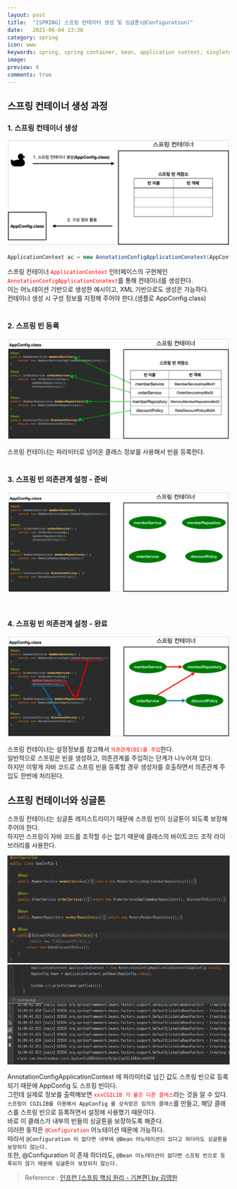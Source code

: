 ```yaml
---
layout: post
title:  "[SPRING] 스프링 컨테이터 생성 및 싱글톤(@Configuration)"
date:   2021-06-04 13:30
category: spring
icon: www
keywords: spring, spring container, bean, application context, singleton, configuration, cgilib
image: 
preview: 0
comments: true
---
```


## 스프링 컨테이너 생성 과정

### 1. 스프링 컨테이너 생성

![](/post-img/spring/create_container_1.png)

```java
ApplicationContext ac = new AnnotationConfigApplicationConatext(AppConfig.class);
```

스프링 컨테이너 <span style="color:red">`ApplicationContext`</span> 인터페이스의 구현체인 <span style="color:red">`AnnotationConfigApplicationConatext`</span>를 통해 컨테이너를 생성한다.<br>
이는 어노테이션 기반으로 생성한 예시이고, XML 기반으로도 생성은 가능하다.<br>
컨테이너 생성 시 구성 정보를 지정해 주어야 한다.(샘플로 AppConfig.class)<br>
<br>

### 2. 스프링 빈 등록

![](/post-img/spring/create_container_2.png)

스프링 컨테이너는 파라미터로 넘어온 클래스 정보를 사용해서 빈을 등록한다.<br>
<br>

### 3. 스프링 빈 의존관계 설정 - 준비

![](/post-img/spring/create_container_3.png)

<br>

### 4. 스프링 빈 의존관계 설정 - 완료

![](/post-img/spring/create_container_4.png)

스프링 컨테이너는 설정정보를 참고해서 <span style="color:red">`의존관계(DI)를 주입`</span>한다.<br>
일반적으로 스프링은 빈을 생성하고, 의존관계를 주입하는 단계가 나누어져 있다.<br>
하지만 이렇게 자바 코드로 스프링 빈을 등록할 경우 생성자를 호출하면서 의존관계 주입도 한번에 처리된다.<br>

## 스프링 컨테이너와 싱글톤
스프링 컨테이너는 싱글톤 레지스트리이기 때문에 스프링 빈이 싱글톤이 되도록 보장해 주어야 한다.<br>
하지만 스프링이 자바 코드를 조작할 수는 없기 때문에 클래스의 바이트코드 조작 라이브러리를 사용한다.<br>

![](/post-img/spring/singleton_1.png)
![](/post-img/spring/singleton_2.png)

AnnotationConfigApplicationContext 에 파라미터로 넘긴 값도 스프링 빈으로 등록 되기 때문에 AppConfig 도 스프링 빈이다.<br>
그런데 실제로 정보를 출력해보면 <span style="color:red">`xxxCGILIB 가 붙은 다른 클래스`</span>라는 것을 알 수 있다.<br>
`스프링이 CGILIB를 이용해서 AppConfig 를 상속받은 임의의 클래스`를 만들고, 해당 클래스를 스프링 빈으로 등록하면서 설정에 사용했기 때문이다.<br>
바로 이 클래스가 내부의 빈들의 싱글톤을 보장하도록 해준다.<br>
이러한 동작은 <span style="color:red">`@Configuration`</span> 어노테이션 때문에 가능하다.<br>
따라서 `@Configuration 이 없다면 내부에 @Bean 어노테이션이 있다고 하더라도 싱글톤을 보장하지 않는다.`<br>
또한, @Configuration 이 존재 하더라도, `@Bean 어노테이션이 없다면 스프링 빈으로 등록되지 않기 때문에 싱글톤이 보장되지 않는다.`<br>


> Reference : <a href="https://www.inflearn.com/course/스프링-핵심-원리-기본편">인프런 [스프링 핵심 원리 - 기본편] by 김영한</a>